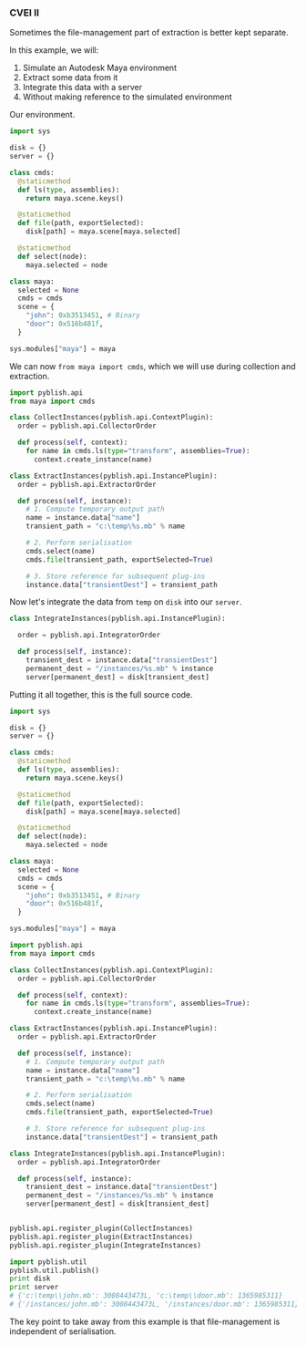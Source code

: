 ### CVEI II

Sometimes the file-management part of extraction is better kept separate.

In this example, we will:

1. Simulate an Autodesk Maya environment
2. Extract some data from it
3. Integrate this data with a server
4. Without making reference to the simulated environment

Our environment.

```python
import sys

disk = {}
server = {}

class cmds:
  @staticmethod
  def ls(type, assemblies):
    return maya.scene.keys()

  @staticmethod
  def file(path, exportSelected):
    disk[path] = maya.scene[maya.selected]

  @staticmethod
  def select(node):
    maya.selected = node

class maya:
  selected = None
  cmds = cmds
  scene = {
    "john": 0xb3513451, # Binary
    "door": 0x516b481f,
  }

sys.modules["maya"] = maya
```

We can now `from maya import cmds`, which we will use during collection and extraction.

```python
import pyblish.api
from maya import cmds

class CollectInstances(pyblish.api.ContextPlugin):
  order = pyblish.api.CollectorOrder

  def process(self, context):
    for name in cmds.ls(type="transform", assemblies=True):
      context.create_instance(name)

class ExtractInstances(pyblish.api.InstancePlugin):
  order = pyblish.api.ExtractorOrder

  def process(self, instance):
    # 1. Compute temporary output path
    name = instance.data["name"]
    transient_path = "c:\temp\%s.mb" % name

    # 2. Perform serialisation
    cmds.select(name)
    cmds.file(transient_path, exportSelected=True)

    # 3. Store reference for subsequent plug-ins
    instance.data["transientDest"] = transient_path
```

Now let's integrate the data from `temp` on `disk` into our `server`.

```python
class IntegrateInstances(pyblish.api.InstancePlugin):

  order = pyblish.api.IntegratorOrder

  def process(self, instance):
    transient_dest = instance.data["transientDest"]
    permanent_dest = "/instances/%s.mb" % instance
    server[permanent_dest] = disk[transient_dest]
```

Putting it all together, this is the full source code.

```python
import sys

disk = {}
server = {}

class cmds:
  @staticmethod
  def ls(type, assemblies):
    return maya.scene.keys()

  @staticmethod
  def file(path, exportSelected):
    disk[path] = maya.scene[maya.selected]

  @staticmethod
  def select(node):
    maya.selected = node

class maya:
  selected = None
  cmds = cmds
  scene = {
    "john": 0xb3513451, # Binary
    "door": 0x516b481f,
  }

sys.modules["maya"] = maya

import pyblish.api
from maya import cmds

class CollectInstances(pyblish.api.ContextPlugin):
  order = pyblish.api.CollectorOrder

  def process(self, context):
    for name in cmds.ls(type="transform", assemblies=True):
      context.create_instance(name)

class ExtractInstances(pyblish.api.InstancePlugin):
  order = pyblish.api.ExtractorOrder

  def process(self, instance):
    # 1. Compute temporary output path
    name = instance.data["name"]
    transient_path = "c:\temp\%s.mb" % name

    # 2. Perform serialisation
    cmds.select(name)
    cmds.file(transient_path, exportSelected=True)

    # 3. Store reference for subsequent plug-ins
    instance.data["transientDest"] = transient_path

class IntegrateInstances(pyblish.api.InstancePlugin):
  order = pyblish.api.IntegratorOrder

  def process(self, instance):
    transient_dest = instance.data["transientDest"]
    permanent_dest = "/instances/%s.mb" % instance
    server[permanent_dest] = disk[transient_dest]


pyblish.api.register_plugin(CollectInstances)
pyblish.api.register_plugin(ExtractInstances)
pyblish.api.register_plugin(IntegrateInstances)

import pyblish.util
pyblish.util.publish()
print disk
print server
# {'c:\temp\\john.mb': 3008443473L, 'c:\temp\\door.mb': 1365985311}
# {'/instances/john.mb': 3008443473L, '/instances/door.mb': 1365985311}
```

The key point to take away from this example is that file-management is independent of serialisation.